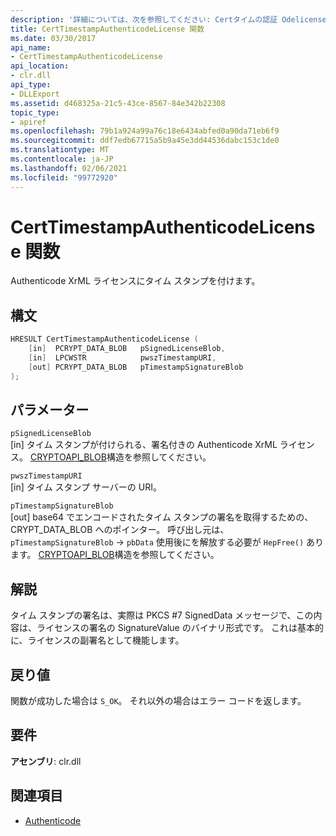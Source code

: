 ```yaml
---
description: '詳細については、次を参照してください: Certタイムの認証 Odelicense 関数'
title: CertTimestampAuthenticodeLicense 関数
ms.date: 03/30/2017
api_name:
- CertTimestampAuthenticodeLicense
api_location:
- clr.dll
api_type:
- DLLExport
ms.assetid: d468325a-21c5-43ce-8567-84e342b22308
topic_type:
- apiref
ms.openlocfilehash: 79b1a924a99a76c18e6434abfed0a90da71eb6f9
ms.sourcegitcommit: ddf7edb67715a5b9a45e3dd44536dabc153c1de0
ms.translationtype: MT
ms.contentlocale: ja-JP
ms.lasthandoff: 02/06/2021
ms.locfileid: "99772920"
---
```

# <a name="certtimestampauthenticodelicense-function"></a>CertTimestampAuthenticodeLicense 関数

Authenticode XrML ライセンスにタイム スタンプを付けます。

## <a name="syntax"></a>構文

```cpp
HRESULT CertTimestampAuthenticodeLicense (
    [in]  PCRYPT_DATA_BLOB   pSignedLicenseBlob,
    [in]  LPCWSTR            pwszTimestampURI,
    [out] PCRYPT_DATA_BLOB   pTimestampSignatureBlob
);
```

## <a name="parameters"></a>パラメーター

 `pSignedLicenseBlob`\
 [in] タイム スタンプが付けられる、署名付きの Authenticode XrML ライセンス。 [CRYPTOAPI_BLOB](/windows/win32/api/dpapi/ns-dpapi-crypt_integer_blob)構造を参照してください。

 `pwszTimestampURI`\
 [in] タイム スタンプ サーバーの URI。

 `pTimestampSignatureBlob`\
 [out] base64 でエンコードされたタイム スタンプの署名を取得するための、CRYPT_DATA_BLOB へのポインター。 呼び出し元は、 `pTimestampSignatureBlob` -> `pbData` 使用後にを解放する必要が `HepFree()` あります。 [CRYPTOAPI_BLOB](/windows/win32/api/dpapi/ns-dpapi-crypt_integer_blob)構造を参照してください。

## <a name="remarks"></a>解説

 タイム スタンプの署名は、実際は PKCS #7 SignedData メッセージで、この内容は、ライセンスの署名の SignatureValue のバイナリ形式です。 これは基本的に、ライセンスの副署名として機能します。

## <a name="return-value"></a>戻り値

 関数が成功した場合は `S_OK`。 それ以外の場合はエラー コードを返します。

## <a name="requirements"></a>要件

**アセンブリ**: clr.dll

## <a name="see-also"></a>関連項目

- [Authenticode](index.md)
